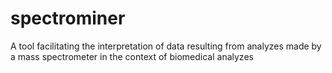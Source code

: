 # spectrominer
A tool facilitating the interpretation of data resulting from analyzes made by a mass spectrometer in the context of biomedical analyzes
